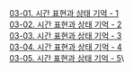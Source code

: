 [03-01. 시간 표현과 상태 기억 - 1](<03-01. 시간 표현과 상태 기억 - 1.md>)\
[03-02. 시간 표현과 상태 기억 - 2](<03-02. 시간 표현과 상태 기억 - 2.md>)\
[03-03. 시간 표현과 상태 기억 - 3](<03-03. 시간 표현과 상태 기억 - 3.md>)\
[03-04. 시간 표현과 상태 기억 - 4](<03-04. 시간 표현과 상태 기억 - 4.md>)\
[03-05. 시간 표현과 상태 기억 - 5](<03-05. 시간 표현과 상태 기억 - 5.md>)\